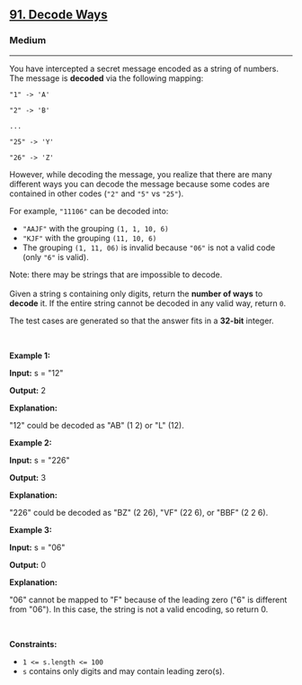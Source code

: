 <h2><a href="https://leetcode.com/problems/decode-ways/?envType=company&envId=facebook&favoriteSlug=facebook-thirty-days">91. Decode Ways</a></h2><h3>Medium</h3><hr><p>You have intercepted a secret message encoded as a string of numbers. The message is <strong>decoded</strong> via the following mapping:</p>

<p><code>&quot;1&quot; -&gt; &#39;A&#39;<br />
&quot;2&quot; -&gt; &#39;B&#39;<br />
...<br />
&quot;25&quot; -&gt; &#39;Y&#39;<br />
&quot;26&quot; -&gt; &#39;Z&#39;</code></p>

<p>However, while decoding the message, you realize that there are many different ways you can decode the message because some codes are contained in other codes (<code>&quot;2&quot;</code> and <code>&quot;5&quot;</code> vs <code>&quot;25&quot;</code>).</p>

<p>For example, <code>&quot;11106&quot;</code> can be decoded into:</p>

<ul>
	<li><code>&quot;AAJF&quot;</code> with the grouping <code>(1, 1, 10, 6)</code></li>
	<li><code>&quot;KJF&quot;</code> with the grouping <code>(11, 10, 6)</code></li>
	<li>The grouping <code>(1, 11, 06)</code> is invalid because <code>&quot;06&quot;</code> is not a valid code (only <code>&quot;6&quot;</code> is valid).</li>
</ul>

<p>Note: there may be strings that are impossible to decode.<br />
<br />
Given a string s containing only digits, return the <strong>number of ways</strong> to <strong>decode</strong> it. If the entire string cannot be decoded in any valid way, return <code>0</code>.</p>

<p>The test cases are generated so that the answer fits in a <strong>32-bit</strong> integer.</p>

<p>&nbsp;</p>
<p><strong class="example">Example 1:</strong></p>

<div class="example-block">
<p><strong>Input:</strong> <span class="example-io">s = &quot;12&quot;</span></p>

<p><strong>Output:</strong> <span class="example-io">2</span></p>

<p><strong>Explanation:</strong></p>

<p>&quot;12&quot; could be decoded as &quot;AB&quot; (1 2) or &quot;L&quot; (12).</p>
</div>

<p><strong class="example">Example 2:</strong></p>

<div class="example-block">
<p><strong>Input:</strong> <span class="example-io">s = &quot;226&quot;</span></p>

<p><strong>Output:</strong> <span class="example-io">3</span></p>

<p><strong>Explanation:</strong></p>

<p>&quot;226&quot; could be decoded as &quot;BZ&quot; (2 26), &quot;VF&quot; (22 6), or &quot;BBF&quot; (2 2 6).</p>
</div>

<p><strong class="example">Example 3:</strong></p>

<div class="example-block">
<p><strong>Input:</strong> <span class="example-io">s = &quot;06&quot;</span></p>

<p><strong>Output:</strong> <span class="example-io">0</span></p>

<p><strong>Explanation:</strong></p>

<p>&quot;06&quot; cannot be mapped to &quot;F&quot; because of the leading zero (&quot;6&quot; is different from &quot;06&quot;). In this case, the string is not a valid encoding, so return 0.</p>
</div>

<p>&nbsp;</p>
<p><strong>Constraints:</strong></p>

<ul>
	<li><code>1 &lt;= s.length &lt;= 100</code></li>
	<li><code>s</code> contains only digits and may contain leading zero(s).</li>
</ul>
